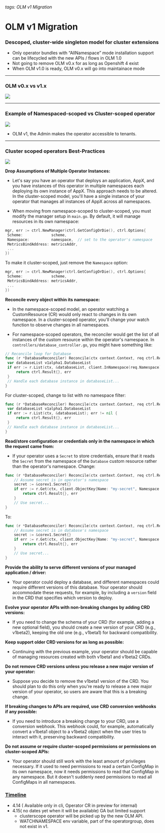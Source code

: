 
###### tags: OLM v1 Migration

# OLM v1 Migration
### Descoped, cluster-wide singleton model for cluster extensions
- Only operator bundles with “AllNamespace” mode installation support can be lifecycled with the new APIs / flows in OLM 1.0
- Not going to remove OLM v0.x for as long as Openshift 4 exist
- When OLM v1.0 is ready, OLM v0.x will go into maintainace mode


--------

### OLM v0.x vs v1.x

![](https://hackmd.io/_uploads/SJArQ7_i3.png)


----
### Example of Namespaced-scoped vs Cluster-scoped operator

![](https://hackmd.io/_uploads/HJk2rX_oh.png)

- OLM v1, the Admin makes the operator accessible to tenants.

----

### Cluster scoped operators Best-Practices

![](https://hackmd.io/_uploads/SJ-yvQdsn.png)


**Drop Assumptions of Multiple Operator Instances:**
    
   - Let's say you have an operator that deploys an application, AppX, and you have instances of this operator in multiple namespaces each deploying its own instance of AppX. This approach needs to be altered. In the cluster-scoped model, you'll have a single instance of your operator that manages all instances of AppX across all namespaces.

   - When moving from namespace-scoped to cluster-scoped, you must modify the manager setup in `main.go`. By default, it will manage resources in its own namespace:

   ```go
mgr, err := ctrl.NewManager(ctrl.GetConfigOrDie(), ctrl.Options{
    Scheme:             scheme,
    Namespace:          namespace,  // set to the operator's namespace
    MetricsBindAddress: metricsAddr,
    ...
})
   ```

   To make it cluster-scoped, just remove the `Namespace` option:

   ```go
mgr, err := ctrl.NewManager(ctrl.GetConfigOrDie(), ctrl.Options{
    Scheme:             scheme,
    MetricsBindAddress: metricsAddr,
    ...
})
   ```

**Reconcile every object within its namespace:**
   - In the namespace-scoped model, an operator watching a CustomResource (CR) would only react to changes in its own namespace. In a cluster-scoped operator, you'll change your watch function to observe changes in all namespaces.

   - For namespace-scoped operators, the reconciler would get the list of all instances of the custom resource within the operator's namespace. In `controllers/database_controller.go`, you might have something like:

   ```go
// Reconcile loop for Database
func (r *DatabaseReconciler) Reconcile(ctx context.Context, req ctrl.Request) (ctrl.Result, error) {
    var databaseList v1alpha1.DatabaseList
    if err := r.List(ctx, &databaseList, client.InNamespace(req.Namespace)); err != nil {
        return ctrl.Result{}, err
    }
    // Handle each database instance in databaseList...
}
   ```
   
   For cluster-scoped, change to list with no namespace filter:

   ```go
func (r *DatabaseReconciler) Reconcile(ctx context.Context, req ctrl.Request) (ctrl.Result, error) {
    var databaseList v1alpha1.DatabaseList
    if err := r.List(ctx, &databaseList); err != nil {
        return ctrl.Result{}, err
    }
    // Handle each database instance in databaseList...
}
   ```


**Read/store configuration or credentials only in the namespace in which the request came from:**
   - If your operator uses a `Secret` to store credentials, ensure that it reads the `Secret` from the namespace of the `Database` custom resource rather than the operator's namespace. Change:

```go
func (r *DatabaseReconciler) Reconcile(ctx context.Context, req ctrl.Request) (ctrl.Result, error) {
    // Assume secret is in operator's namespace
    secret := &corev1.Secret{}
    if err := r.Get(ctx, client.ObjectKey{Name: "my-secret", Namespace: r.operatorNamespace}, secret); err != nil {
        return ctrl.Result{}, err
    }
    // Use secret...
}
```

To:

```go
func (r *DatabaseReconciler) Reconcile(ctx context.Context, req ctrl.Request) (ctrl.Result, error) {
    // Assume secret is in database's namespace
    secret := &corev1.Secret{}
    if err := r.Get(ctx, client.ObjectKey{Name: "my-secret", Namespace: req.Namespace}, secret); err != nil {
        return ctrl.Result{}, err
    }
    // Use secret...
}
```

**Provide the ability to serve different versions of your managed application / driver:**
   - Your operator could deploy a database, and different namespaces could require different versions of this database. Your operator should accommodate these requests, for example, by including a `version` field in the CRD that specifies which version to deploy.

**Evolve your operator APIs with non-breaking changes by adding CRD versions:**
   - If you need to change the schema of your CRD (for example, adding a new optional field), you should create a new version of your CRD (e.g., v1beta2), keeping the old one (e.g., v1beta1) for backward compatibility.

**Keep support older CRD versions for as long as possible:**
   - Continuing with the previous example, your operator should be capable of managing resources created with both v1beta1 and v1beta2 CRDs.

**Do not remove CRD versions unless you release a new major version of your operator:**
   - Suppose you decide to remove the v1beta1 version of the CRD. You should plan to do this only when you're ready to release a new major version of your operator, so users are aware that this is a breaking change.

**If breaking changes to APIs are required, use CRD conversion webhooks if any possible:**
   - If you need to introduce a breaking change to your CRD, use a conversion webhook. This webhook could, for example, automatically convert a v1beta1 object to a v1beta2 object when the user tries to interact with it, preserving backward compatibility.

**Do not assume or require cluster-scoped permissions or permissions on cluster-scoped APIs:**
   - Your operator should still work with the least amount of privileges necessary. If it used to need permissions to read a certain ConfigMap in its own namespace, now it needs permissions to read that ConfigMap in any namespace. But it doesn't suddenly need permissions to read all ConfigMaps in all namespaces.








### [Timeline](https://openshift-release.apps.ci.l2s4.p1.openshiftapps.com/)
- 4.14 ( Available only in cli, Operator CR in preview for internal)
- 4.15( no dates yet when it will be available) GA but limited support
   - clusterscope operator will be picked up by the new OLM API.
   - WATCHNAMESPACE env variable, part of the operatorgroup, does not exist in v1.


